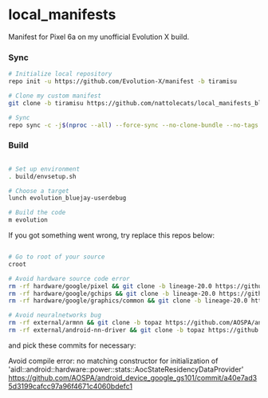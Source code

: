 # local_manifests
Manifest for Pixel 6a on my unofficial Evolution X build.

### Sync ###

```bash
# Initialize local repository
repo init -u https://github.com/Evolution-X/manifest -b tiramisu

# Clone my custom manifest
git clone -b tiramisu https://github.com/nattolecats/local_manifests_bluejay .repo/local_manifests

# Sync
repo sync -c -j$(nproc --all) --force-sync --no-clone-bundle --no-tags

```

### Build ###

```bash

# Set up environment
. build/envsetup.sh

# Choose a target
lunch evolution_bluejay-userdebug

# Build the code
m evolution
```

If you got something went wrong, try replace this repos below:

```bash

# Go to root of your source
croot

# Avoid hardware source code error
rm -rf hardware/google/pixel && git clone -b lineage-20.0 https://github.com/LineageOS/android_hardware_google_pixel hardware/google/pixel
rm -rf hardware/google/gchips && git clone -b lineage-20.0 https://github.com/LineageOS/android_hardware_google_gchips hardware/google/gchips
rm -rf hardware/google/graphics/common && git clone -b lineage-20.0 https://github.com/LineageOS/android_hardware_google_graphics_common hardware/google/graphics/common

# Avoid neuralnetworks bug
rm -rf external/armnn && git clone -b topaz https://github.com/AOSPA/android_external_armnn external/armnn
rm -rf external/android-nn-driver && git clone -b topaz https://github.com/AOSPA/android_external_android-nn-driver external/android-nn-driver

```
and pick these commits for necessary:

Avoid compile error: no matching constructor for initialization of 'aidl::android::hardware::power::stats::AocStateResidencyDataProvider'
https://github.com/AOSPA/android_device_google_gs101/commit/a40e7ad35d3199cafcc97a96f4671c4060bdefc1
